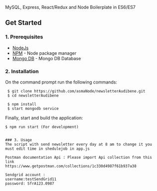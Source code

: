 MySQL, Express, React/Redux and Node Boilerplate in ES6/ES7

## Get Started

### 1. Prerequisites

- [NodeJs](https://nodejs.org/en/)
- [NPM](https://npmjs.org/) - Node package manager
- [Mongo DB](https://www.mongodb.com/) - Mongo DB Database

### 2. Installation

On the command prompt run the following commands:

``` 
 $ git clone https://github.com/asmaNode/newsletterAudibene.git
 $ cd newsletterAudibene

 $ npm install
 $ start mongodb service

 ```
 Finally, start and build the application:
 
 ```
 $ npm run start (For development)
 
```


 ```

### 3. Usage
The script with send newsletter every day at 8 am to change it you must edit time in shedulejob in app.js

Postman documentation Api : Please import Api collection from this link
https://www.getpostman.com/collections/1c330d4987f61b937a38

Sendgrid account :
username:testSendGrid11
password: SfrA123.0987 



